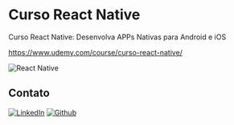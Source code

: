 # Curso React Native
Curso React Native: Desenvolva APPs Nativas para Android e iOS

https://www.udemy.com/course/curso-react-native/

<div align="left">
    <img src="https://img.shields.io/badge/-Delphi-DeepSkyBlue?style=for-the-badge" alt="React Native">
</div>

## Contato

[![LinkedIn][linkedin-shield]][linkedin-url]
[![Github][github-shield]][github-url]

[linkedin-shield]: https://img.shields.io/badge/-LinkedIn-white.svg?logo=linkedin&colorB=0077B5&logoColor=white
[linkedin-url]: https://www.linkedin.com/in/alvaro-andrade-48596b117/
[github-shield]: https://img.shields.io/badge/-Github-black.svg?logo=github&colorB=181717&logoColor=white
[github-url]: https://github.com/alvarosantosph

